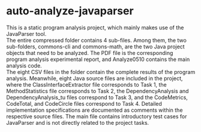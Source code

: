 # auto-analyze-javaparser
  This is a static program analysis project, which mainly makes use of the JavaParser tool.  
  The entire compressed folder contains 4 sub-files. Among them, the two sub-folders, commons-cli and commons-math, are the two Java project objects that need to be analyzed. The PDF file is the corresponding program analysis experimental report, and Analyze0510 contains the main analysis code.  
  The eight CSV files in the folder contain the complete results of the program analysis. Meanwhile, eight Java source files are included in the project, where the ClassInterfaceExtractor file corresponds to Task 1, the MethodStatistics file corresponds to Task 2, the DependencyAnalysis and DependencyAnalysis_tu files correspond to Task 3, and the CodeMetrics, CodeTotal, and CodeCircle files correspond to Task 4. Detailed implementation specifications are documented as comments within the respective source files. The main file contains introductory test cases for JavaParser and is not directly related to the project tasks.
  
  
